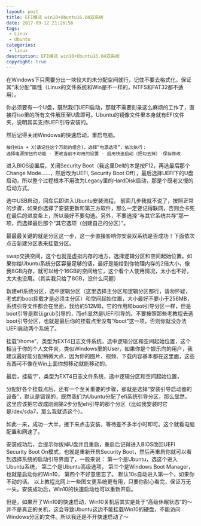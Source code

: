 ```yaml
---
layout: post
title: EFI模式 win10+Ubuntu16.04双系统
date: 2017-09-12 21:26:56
tags:
 - Linux
 - Ubuntu
categories:
 - linux
description: EFI模式 win10+Ubuntu16.04双系统
copyright: true
---
```


在Windows下只需要分出一块较大的未分配空间就行，记住不要去格式化，保证其“未分配”属性（Linux的文件系统和Win是不一样的，NTFS和FAT32都不适用）。

你必须要有一个U盘，既然我们UEFI启动，那就不需要刻录这么麻烦的工作了，直接将iso里的所有文件解压至U盘即可。Ubuntu的镜像文件里本身就有EFI文件夹，说明其实支持UEFI引导安装的。

然后记得关闭Windows的快速启动，重启电脑。

    按住Win + X(请记住这个万能的组合)，选择“电源选项”，依次执行： 
    选择电源按钮的功能 - 更改当前不可用的设置 - 启用快速启动（把勾去掉）-保存修改
    
进入BIOS设置后，关闭Security Boot（我这里Dell的本是按F12，再选最后那个Change Mode……，然后改为UEFI, Security Boot Off），最后选择UEFI下的U盘启动，所以整个过程根本不用改为Legacy里的HardDisk启动，那是个既老又慢的启动方式。

选中USB启动，回车后即进入Ubuntu安装流程， 
前面几步我就不说了，按照正常的步骤，如果你选择了安装更新和第三方软件，那么一定要记得联网，否则会卡死在最后的进度条上，所以最好不要勾选。另外，不要选择“与其它系统共存”那一项，而选择最后那个“其它选项（创建自己的分区）”。

最最最关键的就是分区这一步，这一步直接影响你安装双系统是否成功！下面依次点击新建分区表来挂载分区。

swap交换空间，这个也就是虚拟内存的地方，选择逻辑分区和空间起始位置。如果你给Ubuntu系统分区容量足够的话，最好是能给到你物理内存的2倍大小，像我8GB内存，就可以给个16GB的空间给它，这个看个人使用情况，太小也不好，太大也没用。（其实我只给了8GB，没什么问题）

新建efi系统分区，选中逻辑分区（这里选择主分区和逻辑分区都行，请勿怀疑，老式的boot挂载才是必须主分区）和空间起始位置，大小最好不要小于256MB，系统引导文件都会在里面，我给的512MB，它的作用和boot引导分区一样，但是boot引导是默认grub引导的，而efi显然是UEFI引导的。不要按照那些老教程去选boot引导分区，也就是最后你的挂载点里没有“/boot”这一项，否则你就没办法UEFI启动两个系统了。

挂载“/home”，类型为EXT4日志文件系统，选中逻辑分区和空间起始位置，这个相当于你的个人文件夹，类似Windows里的User，如果你是个娱乐向的用户，我建议最好能分配稍微大点，因为你的图片、视频、下载内容基本都在这里面，这些东西可不像在Win上面你想移动就能移动的。

最后，挂载“/”，类型为EXT4日志文件系统，选中逻辑分区和空间起始位置，

分配好各个挂载点后，还有一个至关重要的步骤，那就是选择“安装引导启动器的设备”，默认是错误的，既然我们为Ubuntu分配了efi系统引导分区，那么显然，这里应该把它改成刚刚第2步分配efi引导的那个分区（比如我安装时它是/dev/sda7，那么我就选这个）。

如此一来，成功一大半，接下来点击安装，等待差不多半小时即可。这个就看电脑配置和网速了。

安装成功后，会提示你拔掉U盘并且重启，重启后记得进入BIOS改回UEFI Security Boot On模式，也就是重新开启Security Boot，然后再重启你就可以看到选择系统的启动引导界面了，一般来说： 
第一个是Ubuntu，选这个进入Ubuntu系统， 
第二个是Ubuntu高级选项， 
第三个是Windows Boot Manager，也就是启动你的Win10， 
第四个不好意思忘了。 
默认10s自动进入第一个，如果你不动的话。 
以上教程比网上一些图文更系统更有用，只要你耐心看完，保证万无一失。安装成功后，Win10的快速启动也可以重新开启。

但是，如果开了Win10的快速启动，Win10关机后其实是处于“高级休眠状态”的～并不是真正的关机，这会导致Ubuntu这边不能挂载Win10的硬盘，不能访问Windows分区的文件。所以我还是不开快速启动了～